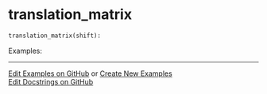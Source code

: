 # <a id="McUtils.Numputils.TransformationMatrices.translation_matrix">translation_matrix</a>

```python
translation_matrix(shift): 
```


Examples: 


___

[Edit Examples on GitHub](https://github.com/McCoyGroup/References/edit/gh-pages/Documentation/examples/McUtils/Numputils/TransformationMatrices/translation_matrix.md) or 
[Create New Examples](https://github.com/McCoyGroup/References/new/gh-pages/?filename=Documentation/examples/McUtils/Numputils/TransformationMatrices/translation_matrix.md) <br/>
[Edit Docstrings on GitHub](https://github.com/McCoyGroup/McUtils/edit/master/Numputils/TransformationMatrices.py?message=Update%20Docs)